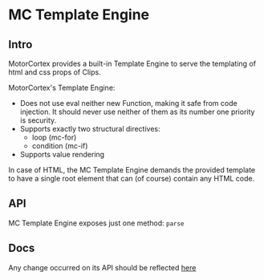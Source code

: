 # MC Template Engine

## Intro

MotorCortex provides a built-in Template Engine to serve the templating of html and css props of Clips.

MotorCortex's Template Engine:

- Does not use eval neither new Function, making it safe from code injection. It should never use neither of them as
  its number one priority is security.
- Supports exactly two structural directives:
  - loop (mc-for)
  - condition (mc-if)
- Supports value rendering

In case of HTML, the MC Template Engine demands the provided template to have a single root element that can (of course)
contain any HTML code.

## API

MC Template Engine exposes just one method: `parse`

## Docs

Any change occurred on its API should be reflected [here](https://docs.motorcortexjs.com/template-engine/mc-template-engine)
